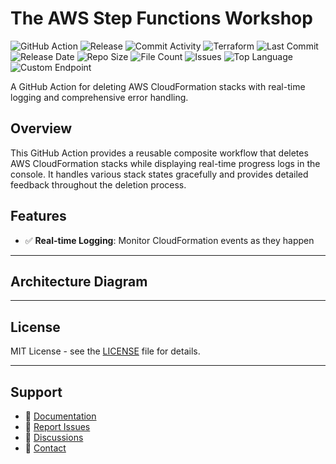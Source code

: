 # The AWS Step Functions Workshop

![GitHub Action](https://img.shields.io/badge/GitHub-Action-blue?logo=github)&nbsp;![Release](https://github.com/subhamay-bhattacharyya/1303-step-function-tf/actions/workflows/release.yaml/badge.svg)&nbsp;![Commit Activity](https://img.shields.io/github/commit-activity/t/subhamay-bhattacharyya/1303-step-function-tf)&nbsp;![Terraform](https://img.shields.io/badge/AWS-Terraform-orange?logo=amazonaws)&nbsp;![Last Commit](https://img.shields.io/github/last-commit/subhamay-bhattacharyya/1303-step-function-tf)&nbsp;![Release Date](https://img.shields.io/github/release-date/subhamay-bhattacharyya/1303-step-function-tf)&nbsp;![Repo Size](https://img.shields.io/github/repo-size/subhamay-bhattacharyya/1303-step-function-tf)&nbsp;![File Count](https://img.shields.io/github/directory-file-count/subhamay-bhattacharyya/1303-step-function-tf)&nbsp;![Issues](https://img.shields.io/github/issues/subhamay-bhattacharyya/1303-step-function-tf)&nbsp;![Top Language](https://img.shields.io/github/languages/top/subhamay-bhattacharyya/1303-step-function-tf)&nbsp;![Custom Endpoint](https://img.shields.io/endpoint?url=https://gist.githubusercontent.com/bsubhamay/cff7bbaa39aacb12774ffa79c05b38b5/raw/1303-step-function-tf.json?)


A GitHub Action for deleting AWS CloudFormation stacks with real-time logging and comprehensive error handling.

## Overview

This GitHub Action provides a reusable composite workflow that deletes AWS CloudFormation stacks while displaying real-time progress logs in the console. It handles various stack states gracefully and provides detailed feedback throughout the deletion process.

## Features

- ✅ **Real-time Logging**: Monitor CloudFormation events as they happen

---

## Architecture Diagram


---

## License

MIT License - see the [LICENSE](LICENSE) file for details.

---

## Support

- 📖 [Documentation](https://github.com/subhamay-bhattacharyya/1303-step-function-tf/wiki)
- 🐛 [Report Issues](https://github.com/subhamay-bhattacharyya/1303-step-function-tf/issues)
- 💬 [Discussions](https://github.com/subhamay-bhattacharyya/1303-step-function-tf/discussions)
- 📧 [Contact](mailto:support@subhamay.aws@gmail.com)
